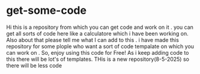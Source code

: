 # get-some-code
Hi this is a repository from which you can get code and work on it .
you can get all sorts of code here like a calculatore which i have been working on. Also about that please tell me what I can add to this . 
i have made this repository for some plople who want a sort of code tempalate on which you can work on . So, enjoy using this code for Free! As i keep adding code to this there will be lot's of templates. THis is a new repository(8-5-2025) so there will be less code 
